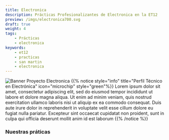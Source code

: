 ```yaml
---
title: Electronica
description: Prácticas Profesionalizantes de Electronica en la ET12
preview: /imgs/electronica700.svg
draft: true
weight: 4
tags:
    - Prácticas
    - electronica
keywords:
    - et12
    - practicas
    - san martin
    - electronica
---
```

![Banner Proyecto Electronica](/imgs/proyectoelectronica.png?lightbox=false)
{{% notice style="info" title="Perfil Técnico en Electrónica" icon="microchip" style="green"%}}
Lorem ipsum dolor sit amet, consectetur adipiscing elit, sed do eiusmod tempor incididunt ut labore et dolore magna aliqua. Ut enim ad minim veniam, quis nostrud exercitation ullamco laboris nisi ut aliquip ex ea commodo consequat. Duis aute irure dolor in reprehenderit in voluptate velit esse cillum dolore eu fugiat nulla pariatur. Excepteur sint occaecat cupidatat non proident, sunt in culpa qui officia deserunt mollit anim id est laborum
{{% /notice %}}
### Nuestras práticas
<!--
TODO: Agregar Children para sub-secciones
-->